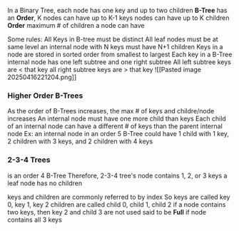 In a Binary Tree, each node has one key and up to two children
**B-Tree**
	has an **Order**, K
	nodes can have up to K-1 keys 
	nodes can have up to K children 
	**Order**
		maximum # of children a node can have 

Some rules: 
	All Keys in B-tree must be distinct 
	All leaf nodes must be at same level
	an internal node with N keys must have N+1 children
	Keys in a node are stored in sorted order from smallest to largest 
	Each key in a B-Tree internal node has one left subtree and one right subtree 
		All left subtree keys are < that key 
		all right subtree keys are > that key 
![[Pasted image 20250416221204.png]]
### Higher Order B-Trees
As the order of B-Trees increases, the max # of keys and childre/node increases 
An internal node must have one more child than keys 
Each child of an internal node can have a different # of keys than the parent internal node 
	Ex: an internal node in an order 5 B-Tree could have 1 child with 1 key, 2 children with 3 keys, and 2 children with 4 keys 

### 2-3-4 Trees
is an order 4 B-Tree
Therefore, 2-3-4 tree's node contains 1, 2, or 3 keys 
a leaf node has no children 

keys and children are commonly referred to by index 
So keys are called key 0, key 1, key 2
children are called child 0, child 1, child 2
if a node contains two keys, then key 2 and child 3 are not used
said to be **Full** if node contains all 3 keys 


